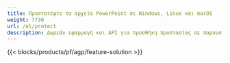 ```yaml
---
title: Προστατέψτε τα αρχεία PowerPoint σε Windows, Linux και macOS
weight: 7730
url: /el/protect
description: Δωρεάν εφαρμογή και API για προσθήκη προστασίας σε παρουσιάσεις PPT, PPTX και ODP
---
```


{{< blocks/products/pf/agp/feature-solution >}} 

